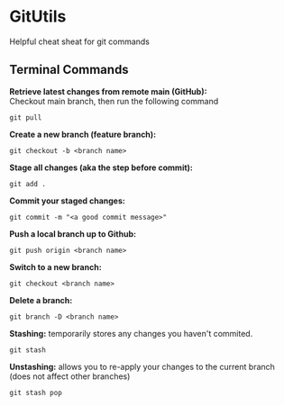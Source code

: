 # GitUtils
Helpful cheat sheat for git commands

## Terminal Commands
**Retrieve latest changes from remote main (GitHub):**  
Checkout main branch, then run the  following command

    git pull

**Create a new branch (feature branch):**

    git checkout -b <branch name>

**Stage all changes (aka the step before commit):**

    git add .

**Commit your staged changes:**

    git commit -m "<a good commit message>"

**Push a local branch up to Github:**

    git push origin <branch name>

**Switch to a new branch:**

    git checkout <branch name>

**Delete a branch:**

    git branch -D <branch name>

**Stashing:**
temporarily stores any changes you haven't commited.

    git stash

**Unstashing:** 
allows you to re-apply your changes to the current branch (does not affect other branches)

    git stash pop






